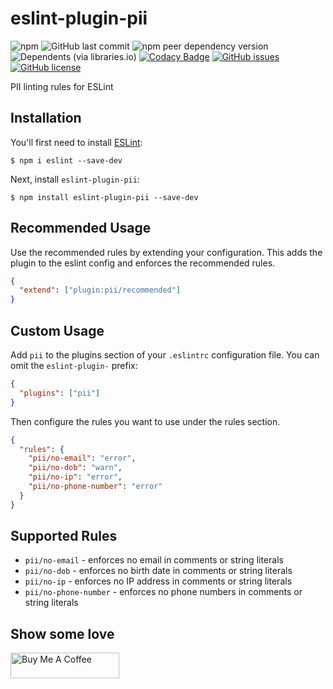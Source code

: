 # eslint-plugin-pii

![npm](https://img.shields.io/npm/v/eslint-plugin-pii) ![GitHub last commit](https://img.shields.io/github/last-commit/shiva-hack/eslint-plugin-pii) ![npm peer dependency version](https://img.shields.io/npm/dependency-version/eslint-plugin-pii/peer/eslint) ![Dependents (via libraries.io)](https://img.shields.io/librariesio/dependents/npm/eslint-plugin-pii?cacheSeconds=300) [![Codacy Badge](https://app.codacy.com/project/badge/Grade/f77de857bbe7426ba4eebe33d307ef84)](https://www.codacy.com/gh/shiva-hack/eslint-plugin-pii/dashboard?utm_source=github.com&amp;utm_medium=referral&amp;utm_content=shiva-hack/eslint-plugin-pii&amp;utm_campaign=Badge_Grade) [![GitHub issues](https://img.shields.io/github/issues/shiva-hack/eslint-plugin-pii?cacheSeconds=300)](https://github.com/shiva-hack/eslint-plugin-pii/issues) [![GitHub license](https://img.shields.io/github/license/shiva-hack/eslint-plugin-pii?cacheSeconds=300)](https://github.com/shiva-hack/eslint-plugin-pii/blob/main/LICENSE)

PII linting rules for ESLint 

## Installation

You'll first need to install [ESLint](http://eslint.org):

```
$ npm i eslint --save-dev
```

Next, install `eslint-plugin-pii`:

```
$ npm install eslint-plugin-pii --save-dev
```

## Recommended Usage

Use the recommended rules by extending your configuration. This adds the plugin to the eslint config and enforces the recommended rules.

```json
{
  "extend": ["plugin:pii/recommended"]
}
```

## Custom Usage

Add `pii` to the plugins section of your `.eslintrc` configuration file. You can omit the `eslint-plugin-` prefix:

```json
{
  "plugins": ["pii"]
}
```

Then configure the rules you want to use under the rules section.

```json
{
  "rules": {
    "pii/no-email": "error",
    "pii/no-dob": "warn",
    "pii/no-ip": "error",
    "pii/no-phone-number": "error"
  }
}
```

## Supported Rules

- `pii/no-email` - enforces no email in comments or string literals
- `pii/no-dob` - enforces no birth date in comments or string literals
- `pii/no-ip` - enforces no IP address in comments or string literals
- `pii/no-phone-number` - enforces no phone numbers in comments or string literals

## Show some love

<a href="https://www.buymeacoffee.com/shivamdhruva" target="_blank"><img src="https://cdn.buymeacoffee.com/buttons/v2/default-yellow.png" alt="Buy Me A Coffee" height="41" width="174"></a>
